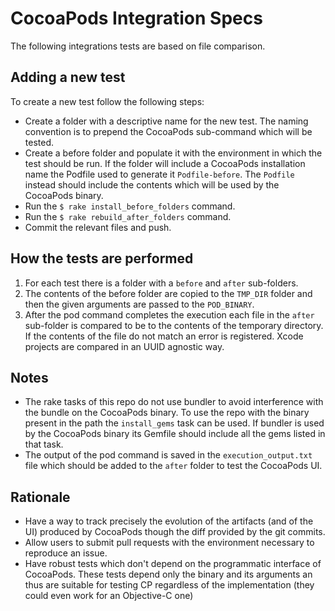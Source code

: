 # CocoaPods Integration Specs

The following integrations tests are based on file comparison.


## Adding a new test

To create a new test follow the following steps:
- Create a folder with a descriptive name for the new test. The naming
  convention is to prepend the CocoaPods sub-command which will be tested.
- Create a before folder and populate it with the environment in which the test
  should be run. If the folder will include a CocoaPods installation name the
  Podfile used to generate it `Podfile-before`. The `Podfile` instead should
  include the contents which will be used by the CocoaPods binary.
- Run the `$ rake install_before_folders` command.
- Run the `$ rake rebuild_after_folders` command.
- Commit the relevant files and push.


## How the tests are performed

1. For each test there is a folder with a `before` and `after` sub-folders.
2. The contents of the before folder are copied to the `TMP_DIR` folder and
   then the given arguments are passed to the `POD_BINARY`.
3. After the pod command completes the execution each file in the `after`
   sub-folder is compared to be to the contents of the temporary directory.  If
   the contents of the file do not match an error is registered. Xcode projects
   are compared in an UUID agnostic way.


## Notes

- The rake tasks of this repo do not use bundler to avoid interference with the
  bundle on the CocoaPods binary. To use the repo with the binary present in
  the path the `install_gems` task can be used. If bundler is used by the
  CocoaPods binary its Gemfile should include all the gems listed in that task.
- The output of the pod command is saved in the `execution_output.txt` file
  which should be added to the `after` folder to test the CocoaPods UI.


## Rationale

- Have a way to track precisely the evolution of the artifacts (and of the
  UI) produced by CocoaPods though the diff provided by the git commits.
- Allow users to submit pull requests with the environment necessary to
  reproduce an issue.
- Have robust tests which don't depend on the programmatic interface of
  CocoaPods. These tests depend only the binary and its arguments an thus are
  suitable for testing CP regardless of the implementation (they could even
  work for an Objective-C one)
